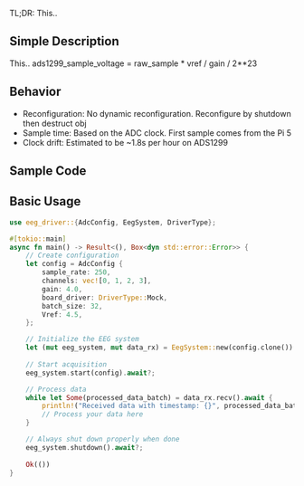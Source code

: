 TL;DR: This..

## Simple Description
This..
ads1299_sample_voltage = raw_sample * vref / gain / 2**23

## Behavior
- Reconfiguration: No dynamic reconfiguration. Reconfigure by shutdown then destruct obj
- Sample time: Based on the ADC clock. First sample comes from the Pi 5
- Clock drift: Estimated to be ~1.8s per hour on ADS1299

## Sample Code

## Basic Usage
```rust
use eeg_driver::{AdcConfig, EegSystem, DriverType};

#[tokio::main]
async fn main() -> Result<(), Box<dyn std::error::Error>> {
    // Create configuration
    let config = AdcConfig {
        sample_rate: 250,
        channels: vec![0, 1, 2, 3],
        gain: 4.0,
        board_driver: DriverType::Mock,
        batch_size: 32,
        Vref: 4.5,
    };

    // Initialize the EEG system
    let (mut eeg_system, mut data_rx) = EegSystem::new(config.clone()).await?;
    
    // Start acquisition
    eeg_system.start(config).await?;

    // Process data
    while let Some(processed_data_batch) = data_rx.recv().await {
        println!("Received data with timestamp: {}", processed_data_batch.timestamp);
        // Process your data here
    }

    // Always shut down properly when done
    eeg_system.shutdown().await?;
    
    Ok(())
}
```